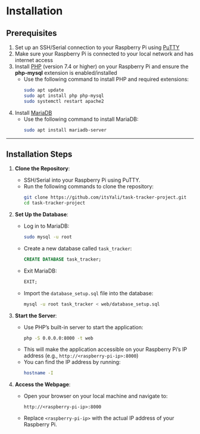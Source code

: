 # Installation

## Prerequisites
1. Set up an SSH/Serial connection to your Raspberry Pi using [PuTTY](https://www.putty.org/)
2. Make sure your Raspberry Pi is connected to your local network and has internet access
3. Install [PHP](https://www.php.net/downloads) (version 7.4 or higher) on your Raspberry Pi and ensure the **php-mysql** extension is enabled/installed
   - Use the following command to install PHP and required extensions:
     ```bash
     sudo apt update
     sudo apt install php php-mysql
     sudo systemctl restart apache2
     ```
4. Install [MariaDB](https://mariadb.org/download/)
   - Use the following command to install MariaDB:
     ```bash
     sudo apt install mariadb-server
     ```

---

## Installation Steps
1. **Clone the Repository**:
   - SSH/Serial into your Raspberry Pi using PuTTY.
   - Run the following commands to clone the repository:
     ```bash
     git clone https://github.com/itsYali/task-tracker-project.git
     cd task-tracker-project
     ```

2. **Set Up the Database**:
   - Log in to MariaDB:
     ```bash
     sudo mysql -u root
     ```
   - Create a new database called `task_tracker`:
     ```sql
     CREATE DATABASE task_tracker;
     ```
   - Exit MariaDB:
     ```sql
     EXIT;
     ```
   - Import the `database_setup.sql` file into the database:
     ```bash
     mysql -u root task_tracker < web/database_setup.sql
     ```

3. **Start the Server**:
   - Use PHP’s built-in server to start the application:
     ```bash
     php -S 0.0.0.0:8000 -t web
     ```
   - This will make the application accessible on your Raspberry Pi’s IP address (e.g., `http://<raspberry-pi-ip>:8000`)
   - You can find the IP address by running:
     ```bash
     hostname -I
     ```

4. **Access the Webpage**:
   - Open your browser on your local machine and navigate to:
     ```
     http://<raspberry-pi-ip>:8000
     ```
   - Replace `<raspberry-pi-ip>` with the actual IP address of your Raspberry Pi. 


